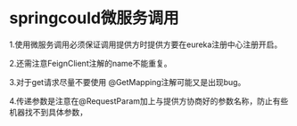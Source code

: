 # springcould微服务调用


1.使用微服务调用必须保证调用提供方时提供方要在eureka注册中心注册开启。

2.还需注意FeignClient注解的name不能重复。

3.对于get请求尽量不要使用  @GetMapping注解可能又是出现bug。

4.传递参数是注意在@RequestParam加上与提供方协商好的参数名称，防止有些机器找不到具体参数，
